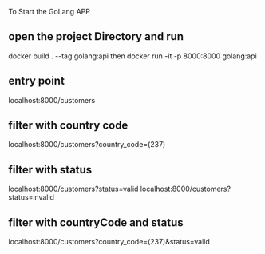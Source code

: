 To Start the GoLang APP

## open the project Directory and run
docker build . --tag golang:api
then
docker run -it -p 8000:8000 golang:api

## entry point
localhost:8000/customers

## filter with country code
localhost:8000/customers?country_code=(237)


## filter with status
localhost:8000/customers?status=valid
localhost:8000/customers?status=invalid

## filter with countryCode and status
localhost:8000/customers?country_code=(237)&status=valid